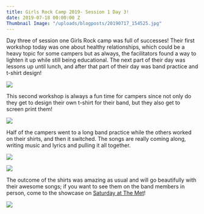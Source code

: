 ```yaml
---
title: Girls Rock Camp 2019- Session 1 Day 3!
date: 2019-07-18 00:00:00 Z
Thumbnail Image: "/uploads/blogposts/20190717_154525.jpg"
---
```


Day three of session one Girls Rock camp was full of successes! Their first workshop today was one about healthy relationships, which could be a heavy topic for some campers but as always, the facilitators found a way to lighten it up while still being educational. The next part of their day was lessons up until lunch, and after that part of their day was band practice and t-shirt design!

![](/uploads/blogposts/IMG_0421-1024x768.jpg)

This second workshop is always a fun time for campers since not only do they get to design their own t-shirt for their band, but they also get to screen print them!

![](/uploads/blogposts/IMG_0438-1024x768.jpg)

Half of the campers went to a long band practice while the others worked on their shirts, and then it switched. The songs are really coming along, writing music and lyrics and pulling it all together.

![](/uploads/blogposts/20190717145608-1024x768.jpg)

![](/uploads/blogposts/20190717_154525-1024x768.jpg)

The outcome of the shirts was amazing as usual and will go beautifully with their awesome songs; if you want to see them on the band members in person, come to the showcase on [Saturday at The Met](https://www.facebook.com/events/430771250810802/)!  

![](/uploads/blogposts/20190717_164548-1-1024x576.jpg)
